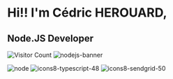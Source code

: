 # Hi!! I'm Cédric HEROUARD, 
## Node.JS Developer
![Visitor Count](https://profile-counter.glitch.me/{Bric66}/count.svg)
![nodejs-banner](https://user-images.githubusercontent.com/115704191/209790225-9ef71e9d-b1e9-4d52-9944-2672174fc529.jpg)


![node](https://user-images.githubusercontent.com/115704191/209797979-d6e092c7-d7df-4402-aa6b-4b2820af4ece.png)
![icons8-typescript-48](https://user-images.githubusercontent.com/115704191/209798925-bfb4b8f3-65fc-445c-aedb-9bc5246cda40.png)
![icons8-sendgrid-50](https://user-images.githubusercontent.com/115704191/209799151-b7c85e44-d834-462d-bb3c-906e261876ea.png)










<!--
**Bric66/Bric66** is a ✨ _special_ ✨ repository because its `README.md` (this file) appears on your GitHub profile.

Here are some ideas to get you started:

- 🔭 I’m currently working on ...
- 🌱 I’m currently learning ...
- 👯 I’m looking to collaborate on ...
- 🤔 I’m looking for help with ...
- 💬 Ask me about ...
- 📫 How to reach me: ...
- 😄 Pronouns: ...
- ⚡ Fun fact: ...
-->
